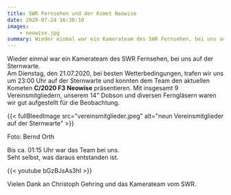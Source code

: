 ```yaml
---
title: SWR Fernsehen und der Komet Neowise
date: 2020-07-24 16:30:10
images: 
    - neowise.jpg
summary: Wieder einmal war ein Kamerateam des SWR Fernsehen, bei uns auf der Sternwarte. Bei besten Wetterbedingungen, trafen wir uns um 23:00 Uhr auf der Sternwarte ...
---
```

Wieder einmal war ein Kamerateam des SWR Fernsehen, bei uns auf der Sternwarte.  
Am Dienstag, den 21.07.2020, bei besten Wetterbedingungen, trafen wir uns um 23:00 Uhr auf der Sternwarte und konnten dem Team den aktuellen Kometen **C/2020 F3 Neowise** präsentieren. Mit insgesamt 9 Vereinsmitgliedern, unserem 14" Dobson und diversen Ferngläsern waren wir gut aufgestellt für die Beobachtung.

{{< fullBleedImage src="vereinsmitglieder.jpeg" alt="neun Vereinsmitglieder auf der Sternwarte" >}}

Foto: Bernd Orth  

Bis ca. 01:15 Uhr war das Team bei uns.  
Seht selbst, was daraus entstanden ist.

{{< youtube bGzBJsAs3hI >}}

Vielen Dank an Christoph Gehring und das Kamerateam vom SWR.